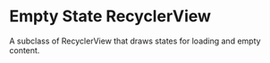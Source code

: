 # Empty State RecyclerView
A subclass of RecyclerView that draws states for loading and empty content.
